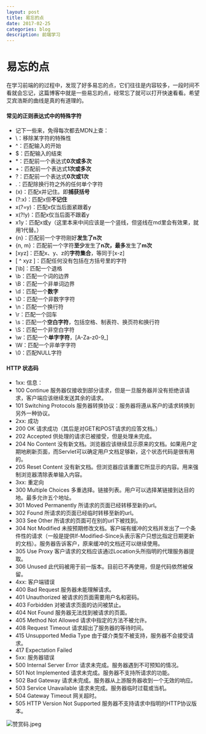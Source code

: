 ```yaml
---
layout: post
title: 易忘的点
date: 2017-02-25
categories: blog
description: 前端学习
---
```


# 易忘的点         
在学习前端的的过程中，发现了好多易忘的点，它们往往是内容较多，一段时间不看就会忘记，这篇博客中就是一些易忘的点，经常忘了就可以打开快速看看。希望艾宾浩斯的曲线是真的有道理的。         

#### 常见的正则表达式中的特殊字符         
 - 记下一些来，免得每次都去MDN上查：         
 - \：移除某字符的特殊性         
 - ^：匹配输入的开始         
 - $：匹配输入的结束         
 - *：匹配前一个表达式**0次或多次**         
 - +：匹配前一个表达式**1次或多次**         
 - ?：匹配前一个表达式**0次或1次**         
 - .：匹配除换行符之外的任何单个字符         
 - (x)：匹配x并记住。即**捕获括号**         
 - (?:x)：匹配x但**不记住**         
 - x(?=y)：匹配x仅当后面紧跟着y         
 - x(?!y)：匹配x仅当后面不跟着y         
 - x1y：匹配x或y（这里本来中间应该是一个竖线，但竖线在md里会有效果，就用1代替。）         
 - {n}：匹配前一个字符刚好**发生了n次**         
 - {n, m}：匹配前一个字符**至少**发生了**n次，最多**发生了**m次**         
 - [xyz]：匹配x、y、z的**字符集合**，等同于[x-z]         
 - [ ^ xyz ]：匹配任何没有包括在方括号里的字符         
 - [\b]：匹配一个退格         
 - \b：匹配一个词的边界         
 - \B：匹配一个非单词边界         
 - \d：匹配一个**数字**         
 - \D：匹配一个非数字字符         
 - \n：匹配一个换行符         
 - \r：匹配一个回车         
 - \s：匹配一个**空白字符**，包括空格、制表符、换页符和换行符         
 - \S：匹配一个非空白字符         
 - \w：匹配一个**单字字符**，[A-Za-z0-9_]         
 - \W：匹配一个非单字字符         
 - \0：匹配NULL字符         

#### HTTP 状态码         
 - 1xx: 信息：         
 - 100 Continue	服务器仅接收到部分请求，但是一旦服务器并没有拒绝该请求，客户端应该继续发送其余的请求。
 - 101 Switching Protocols	服务器转换协议：服务器将遵从客户的请求转换到另外一种协议。         
 - 2xx: 成功         
 - 200 OK	请求成功（其后是对GET和POST请求的应答文档。）         
 - 202 Accepted	供处理的请求已被接受，但是处理未完成。         
 - 204 No Content	没有新文档。浏览器应该继续显示原来的文档。如果用户定期地刷新页面，而Servlet可以确定用户文档足够新，这个状态代码是很有用的。         
 - 205 Reset Content	没有新文档。但浏览器应该重置它所显示的内容。用来强制浏览器清除表单输入内容。         
 - 3xx: 重定向         
 - 300 Multiple Choices	多重选择。链接列表。用户可以选择某链接到达目的地。最多允许五个地址。         
 - 301 Moved Permanently	所请求的页面已经转移至新的url。         
 - 302 Found	所请求的页面已经临时转移至新的url。         
 - 303 See Other	所请求的页面可在别的url下被找到。         
 - 304 Not Modified	未按预期修改文档。客户端有缓冲的文档并发出了一个条件性的请求（一般是提供If-Modified-Since头表示客户只想比指定日期更新的文档）。服务器告诉客户，原来缓冲的文档还可以继续使用。         
 - 305 Use Proxy	客户请求的文档应该通过Location头所指明的代理服务器提取。         
 - 306 Unused	此代码被用于前一版本。目前已不再使用，但是代码依然被保留。         
 - 4xx: 客户端错误         
 - 400 Bad Request	服务器未能理解请求。         
 - 401 Unauthorized	被请求的页面需要用户名和密码。         
 - 403 Forbidden	对被请求页面的访问被禁止。         
 - 404 Not Found	服务器无法找到被请求的页面。         
 - 405 Method Not Allowed	请求中指定的方法不被允许。         
 - 408 Request Timeout	请求超出了服务器的等待时间。         
 - 415 Unsupported Media Type	由于媒介类型不被支持，服务器不会接受请求。         
 - 417 Expectation Failed	          
 - 5xx: 服务器错误         
 - 500 Internal Server Error	请求未完成。服务器遇到不可预知的情况。         
 - 501 Not Implemented	请求未完成。服务器不支持所请求的功能。         
 - 502 Bad Gateway	请求未完成。服务器从上游服务器收到一个无效的响应。         
 - 503 Service Unavailable	请求未完成。服务器临时过载或当机。         
 - 504 Gateway Timeout	网关超时。         
 - 505 HTTP Version Not Supported	服务器不支持请求中指明的HTTP协议版本。         

 ![赞赏码.jpeg](https://upload-images.jianshu.io/upload_images/3001083-f65814d1f594b39c.jpeg?imageMogr2/auto-orient/strip%7CimageView2/2/w/1240)     
 